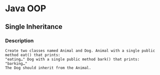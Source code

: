 # Java OOP

## Single Inheritance

### Description
    Create two classes named Animal and Dog. Animal with a single public method eat() that prints:
    "eating…" Dog with a single public method bark() that prints: "barking…" 
    The Dog should inherit from the Animal.
